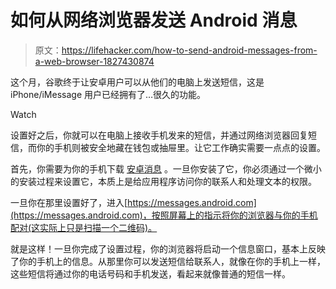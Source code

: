 # 如何从网络浏览器发送 Android 消息

> 原文：<https://lifehacker.com/how-to-send-android-messages-from-a-web-browser-1827430874>

这个月，谷歌终于让安卓用户可以从他们的电脑上发送短信，这是 iPhone/iMessage 用户已经拥有了…很久的功能。

Watch

设置好之后，你就可以在电脑上接收手机发来的短信，并通过网络浏览器回复短信，而你的手机则被安全地藏在钱包或抽屉里。让它工作确实需要一点点的设置。

首先，你需要为你的手机下载 [安卓消息](https://play.google.com/store/apps/details?id=com.google.android.apps.messaging&hl=en_US) 。一旦你安装了它，你必须通过一个微小的安装过程来设置它，本质上是给应用程序访问你的联系人和处理文本的权限。

一旦你在那里设置好了，进入[https://messages.android.com](https://messages.android.com)，按照屏幕上的指示将你的浏览器与你的手机配对(这实际上只是扫描一个二维码)。

就是这样！一旦你完成了设置过程，你的浏览器将启动一个信息窗口，基本上反映了你的手机上的信息。从那里你可以发送短信给联系人，就像在你的手机上一样，这些短信将通过你的电话号码和手机发送，看起来就像普通的短信一样。